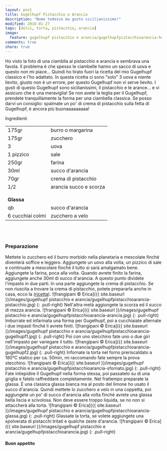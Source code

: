 ```yaml
---
layout: post
title: Gugelhupf Pistacchio e Arancia
description: "Nome tedesco ma gusto sicilianissimo!"
modified: 2016-01-27
tags: [dolci, torta, pistacchio, arancia]
image:
  feature: gugelhupf pistacchio e arancia/gugelhupfpistacchioarancia-header.jpg
comments: true
share: true
---
```


Ho visto la foto di una ciamblla al pistacchio e arancia e sembrava una favola. Il problema è che spesso le ciambelle hanno un sacco di uova e questo non mi piace... Quindi ho tirato fuori la ricetta del mio Gugelhupf classico e l'ho adattato. In questa ricetta ci sono "solo" 3 uova e niente lievito, giusto non è un errore, per questo Gugelhupf non vi serve lievito. I gusti di questo Gugelhupf sono sicilianissimi, il pistacchio e le arance... e vi assicuro che è una meraviglia! Se non avete la teglia per il Gugelhupf, prendete tranquillamente la forma per una ciambella classica. Se posso darvi un consiglio: spalmate un po' di crema di pistacchio sulla fetta di Gugelhupf, è ancora più buonaaaaaaaaa!


<div class="ingredients">
  <div class="ingredients-title">Ingredienti</div>
  <table>
    <tbody>
      </tr>
      <tr>
        <td>175gr</td>
        <td>burro o margarina</td>
      </tr>
      <tr>
        <td>175gr</td>
        <td>zucchero</td>
      </tr>
      <tr>
        <td>3</td>
        <td>uova</td>
      </tr>
      <tr>
        <td>1 pizzico</td>
        <td>sale</td>
      </tr>
      <tr>
        <td>250gr</td>
        <td>farina</td>
      </tr>
      <tr>
        <td>30ml</td>
        <td>succo d'arancia</td>
      </tr>
      <tr>
        <td>70gr</td>
        <td>crema di pistacchio</td>
      </tr>
      <tr>
        <td>1/2</td>
        <td>arancia succo e scorza</td>
      </tr>
      <tr style="height: 15px;"></tr>
      <tr>          
        <td colspan="2"><b>Glassa</b></td>
      </tr>      
      <tr>
        <td>qb</td>
        <td>succo d'arancia</td>
      </tr>
      <tr>
        <td>6 cucchiai colmi</td>
        <td>zucchero a velo</td>
      </tr>
    </tbody>
  </table>
  <br></br>
</div>


<h3>
  <font color="grey">
    <i class="icon-cogs"></i>
  </font> Preparazione
</h3>

Mettete lo zucchero ed il burro morbido nella planetaria e mescolate finché diventerà soffice e leggero. Aggiungete un uovo alla volta, un pizzico di sale e continuate a mescolare finché il tutto si sarà amalgamato bene. Aggiungete la farina, poca alla volta. Quando avrete finito la farina, aggiungete anche 30ml di succo d'arancia. A questo punto dividete l'impasto in due parti. In una parte aggiungete la crema di pistacchio. Se non riuscita a trovare la crema di pistacchio, potete prepararla anche in casa, ecco la (<a href="http://erirai.github.io/frangipani/crema-di-pistacchio/" target="_blank">ricetta</a>).
![frangipani © Erica]({{ site.baseurl }}/images/gugelhupf pistacchio e arancia/gugelhupfpistacchioarancia-pistacchio.jpg)
{: .pull-right}
Nell'altra metà aggiungete la scorza ed il succo di mezza arancia.
![frangipani © Erica]({{ site.baseurl }}/images/gugelhupf pistacchio e arancia/gugelhupfpistacchioarancia-arancia.jpg)
{: .pull-right}
Imburrate ed infarinata una forma per Gugelhupf, poi a cucchiaiate alternate i due impasti finché li avrete finiti.
![frangipani © Erica]({{ site.baseurl }}/images/gugelhupf pistacchio e arancia/gugelhupfpistacchioarancia-gugelhupf1.jpg)
{: .pull-right}
Poi con uno stecchino fate uno o due giri nell'impasto per variegare il tutto.
![frangipani © Erica]({{ site.baseurl }}/images/gugelhupf pistacchio e arancia/gugelhupfpistacchioarancia-gugelhupf2.jpg)
{: .pull-right}
Infornate la torta nel forno preriscaldato a 180°C statico per ca. 50min, mi raccomando fate sempre la prova stecchino.
![frangipani © Erica]({{ site.baseurl }}/images/gugelhupf pistacchio e arancia/gugelhupfpistacchioarancia-sfornato.jpg)
{: .pull-right}
Fate intiepidire il Gugelhupf nella forma stessa, poi passatelo su di una griglia e fatelo raffreddare completamente. Nel frattempo preparate la glassa. È una classica glassa bianca ma al posto del limone ho usato il succo d'arancia. Quindi mettete lo zucchero a velo in una coppetta, poi aggiungete un po' di succo d'arancia alla volta finché avrete una glassa bella liscia e scivolosa. Non deve essere troppo liquida, se no non si attaccherà alla torta.
![frangipani © Erica]({{ site.baseurl }}/images/gugelhupf pistacchio e arancia/gugelhupfpistacchioarancia-glassa.jpg)
{: .pull-right}
Glassate la torta, se volete aggiungete una spolverata di pistacchi tritati e qualche zeste d'arancia.
![frangipani © Erica]({{ site.baseurl }}/images/gugelhupf pistacchio e arancia/gugelhupfpistacchioarancia.jpg)
{: .pull-right}

<h4>Buon appetito
  <font color="red">
    <i class="icon-smile"></i>
  </font>
</h4>
